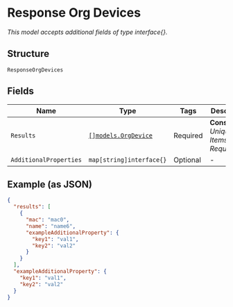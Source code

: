 
# Response Org Devices

*This model accepts additional fields of type interface{}.*

## Structure

`ResponseOrgDevices`

## Fields

| Name | Type | Tags | Description |
|  --- | --- | --- | --- |
| `Results` | [`[]models.OrgDevice`](../../doc/models/org-device.md) | Required | **Constraints**: *Unique Items Required* |
| `AdditionalProperties` | `map[string]interface{}` | Optional | - |

## Example (as JSON)

```json
{
  "results": [
    {
      "mac": "mac0",
      "name": "name6",
      "exampleAdditionalProperty": {
        "key1": "val1",
        "key2": "val2"
      }
    }
  ],
  "exampleAdditionalProperty": {
    "key1": "val1",
    "key2": "val2"
  }
}
```

